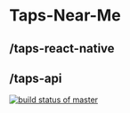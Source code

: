 # Taps-Near-Me

## /taps-react-native

## /taps-api

[![build status of master](https://app.travis-ci.org/alexsaltstein/Taps-Near-Me.svg?branch=master)](https://travis-ci.org/alexsaltstein/Taps-Near-Me)

